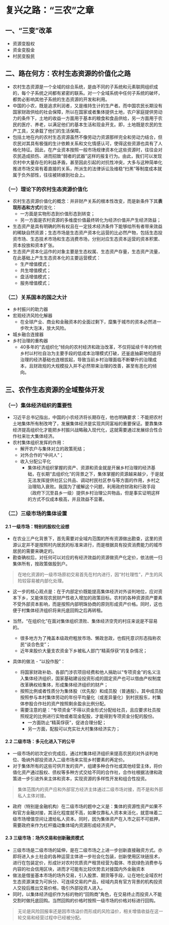 # 复兴之路：“三农”之章

## 一、“三变”改革
* 资源变股权
* 资金变股金
* 村民变股民

## 二、路在何方：农村生态资源的价值化之路
* 农村生态资源是一个全域的综合系统，是由不同的子系统和元素联网组织成的，每个子系统之间都有紧密的联系。对一个全域系统中任何子系统的破坏，都势必影响其他子系统的生态资源的开发和利用。
* 中国的小农，既是追求利润者，又是维持生计的生产者。而中国农民长期没有国家财政供给的社会保障，所以在国家或者集体提供土地，农户家庭提供劳动力的条件下，土地的收益一方面用于基本的粮食和食品供给，另一方面用于农民的医疗、养老，以满足他们的基本生活和现金开支。即，土地既是农民的生产工具，又承载了他们的生活保障。
* 包括土地在内的农村生态资源虽然不像劳动力资源那样完全和劳动力结合，但农民对其具有极强的生计依赖关系和文化情感认可，使得这些资源也具有了人格化特征。因此，在产业资本按照一般市场规律资本化这些资源时，往往会对农民造成损伤、进而招致“弱者的武器”这样的报复行为。由此，我们可以发现农村中大量存在的利益矛盾，甚至因此引起的对抗性冲突，大多与这种简单化推进市场交易有着直接的关系，所派生的法律诉讼及维稳“扫黑”等制度成本就属于负外部性，往往被转嫁到社会上。 

### （一）理论下的农村生态资源价值化
* 农村生态资源价值化的概念：并非财产关系的根本性改变，而是新条件下其**表现形态和方式**的变化：
    * 一方面是实物形态到价值形态到转变；
    * 另一方面是农村资源的多维度价值最终转化为经济价值并产生经济效益；
* 生态资产是具有明确的所有权且在一定技术经济条件下能够给所有者带来效益的稀缺自然资源；生态市场是生态资产资本化运营的比必然产物，包括生态投资市场、生态技术市场和生态消费市场，分别对应生态资本运营的资本积累、资本投放和资本扩张。
* 生态资产资本化运作的对象主要是生态权属、生态资产存量，生态资产流量，在此基础上产生生态资本化的主要运营模式：
    * 生产增值模式；
    * 共生增值模式；
    * 盘活增值模式；
    * 服务增值模式；

### （二）关系国本的国之大计
* 乡村振兴的助力器
* 宏观经济风险化解器
    * 在全球产业、商业和金融资本的全面过剩下，糜集于城市的资本必然进一步吹大泡沫，放大风险。
* 城乡融合连接器
* 乡村治理的重构器
    * 40多年的“去组织化”倾向的农村经济和政治改革，不仅将延续千年的传统乡村以村社自治为主要手段的低成本治理模式打破，还釜底抽薪地彻底将治理的经济基础也连根拔起，导致当前乡村治理面临不断攀升的治理成本，且财政规的大规模投入并不必然带来治理的改善，甚至有恶化的倾向。

## 三、农作生态资源的全域整体开发
### （一）集体经济组织的重要性
* 习近平总书记指出，中国的小农经济将长期存在，他也明确要求：不能把农村土地集体所有制改垮了，发展集体经济是实现共同富裕的重要保证。要靠集体经济提高组织化才能把乡村振兴战略融入现代化，这就需要通过发展综合性合作社来壮大集体经济。
* 农村集体组织发挥的作用：
    * 解开农户与集体对立的政策死结；
    * 对外合作的“中间人”；
    * 收入分配公平化
        * 集体经济组织掌握的资产、资源和资金就是开展乡村治理的经济基础，在长期“去组织化”的背景之下，集体掌握的资源越来越少，于是就无法发挥提供社区公共品、调动村民社区参与等方面的作用，乡村之治理陷入衰败。我国为了缓解这个问题，利用政府财政和行政手段（政府下沉至县乡一级）提供乡村治理公共物品，但是事实证明这样的方式不仅成本极高，并且效益不显著。

### （二）三级市场的集体设置
#### 2.1 一级市场：特别的股权化设想
* 在农业三产化背景下，首先需要对全域内范围的所有资源做出勘查，这里的资源认定并不是按照村内居民的标准来进行，而是根据具有投资消费能力的城市居民的需要来确定的。
* 勘查确权后，对任何可以对应的有经济效益的资源做资产化定价，依法统一归集体所有，按政策做股到户。
> 在地化资源的一级市场原初交易首先在村内进行，因“村社理性”，产生的风险较容易被内部化处理。
* 这一步的核心观点是：在于内部定价既能提高集体经济对外谈判地位，应对资本下乡，又能体现农民财产性收入增加的政策目标。农村的各种资源资产要素不受外部资本影响，而是按照内部明珠协商的原则形成资产价格。同时，这也便于村集体经济组织将来托底回购之后再转租。

* 当然，“在组织化”在面对集体组织溃败、集体经济空壳的村庄来说是不容易的。
    * 很多地方为了掩盖本级政府粗放市场、懒政怠政，也假托意识形态指称农民“谈合色变”；
    * 近年来股价大量支农资金下乡被私人部门“精英俘获”的复杂情况；

* 具体的做法 - “以投作股”：
    * 将国家财政补助、各部门涉农项目经费和他人捐助以“专项资金”的名义注入集体经济组织，国家基础建设投资形成的固定资产也可以借由产权制度改革确权给集体，形成集体经济组织的财产；
    * 按照比例或者性质分为集体股（优先股）和成员股（普通股）。其中成员股按照参与本村集体劳动的年份平均量化（或差异量化）到村民股东，村集体参股合作社的资产按照剩余盈余比例分配。
    * 需要注意的是：“专项资金”不得以资金形式分配给社员，且应要求社员按照规定的比例进行实物或者现金配股，才能得到专项资金分配的股份。
        * 一方面防止“精英俘获”，促进合理分配；
        * 另一方面，配股可以充实壮大村集体经济实力；

#### 2.2 二级市场：多元化进入下的公平
* 一级市场的初次定价完成后，通过村集体经济组织来提高农民的对外谈判地位、吸纳外部投资进入二级市场来实现乡村要素的再定价。
* 对于集体所有的这些可供开发的资产，组建多种合作社或其他经营主体，将价值化资产通过股权、债权等多种方式交给不同的合作社，合作社根据法律和政策进一步引进外来主体和资本，实现资源的多样性开发和组合性投资。
> 集体范围内的资产应和外部官方经济主体通过二级市场对接，而不是和外部私人主体对接。
* 政府（特别是金融机构）在二级市场的题中之义是：集体的资源性资产如果不和官方金融对接，其活化程度就不高，如果仅靠私人资本来活化，就意味着二级市场增值空间让渡给私人资本。同时，因为集体资产在入市之前不可抵押，需要政府来作为杠杆撬动集体域内资源形成经济资产。

#### 2.3 三级市场：场外交易和创新融资模式
* 三级市场是二级市场的延伸，是在二级市场之上进一步创新直接融资方式。亦即将进入乡土社会的各种运营主体进一步社会化包装，创新使用区块链技术，进行在包装定价，形成针对农村优质资产租赁经营为载体、市民绿色消费参与内容的社会信用区块，进而才可能有比较优势去对接国内外金融资本
* 做法是借鉴基本市场的场外交易，引入股票、期货等手段，让在地化全域农村生态资源演变为可拆分、可连续交易的产品，经域内具有官方背景的机构投资人交投后推出交易价格，吸引外部投资人进入。
* 同时，以集体经济组织作为标的物的“回购商”角色，在交易终止而投资人不能交割时做托底回购。当然回购的价格时按照一级市场的价格对标进行回购。
> 无论是风险回报率还是因市场溢价而形成的风险溢价，相关增值收益在这一轮交易和经营过程中已经被分配。
